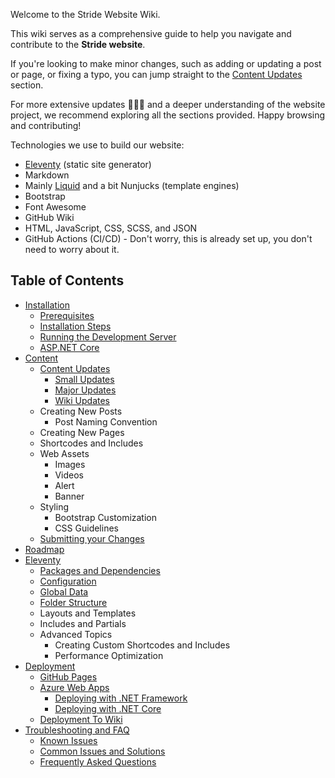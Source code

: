Welcome to the Stride Website Wiki.

This wiki serves as a comprehensive guide to help you navigate and contribute to the **Stride website**.

If you're looking to make minor changes, such as adding or updating a post or page, or fixing a typo, you can jump straight to the [Content Updates](Content#content-updates) section.

For more extensive updates 🤯🤦‍♂️ and a deeper understanding of the website project, we recommend exploring all the sections provided. Happy browsing and contributing!

Technologies we use to build our website:

- [Eleventy](https://www.11ty.dev/docs/) (static site generator)
- Markdown
- Mainly [Liquid](https://shopify.github.io/liquid/) and a bit Nunjucks (template engines)
- Bootstrap
- Font Awesome
- GitHub Wiki
- HTML, JavaScript, CSS, SCSS, and JSON
- GitHub Actions (CI/CD) - Don't worry, this is already set up, you don't need to worry about it.

## Table of Contents

- [Installation](Installation)
  - [Prerequisites](Installation#prerequisites)
  - [Installation Steps](Installation#installation-steps)
  - [Running the Development Server](Installation#running-the-development-server)
  - [ASP.NET Core](Installation#asp-net-core)
- [Content](Content)
  - [Content Updates](Content#content-updates)
    - [Small Updates](Content#small-updates)
    - [Major Updates](Content#major-updates)
    - [Wiki Updates](Content#wiki-updates)
  - Creating New Posts
    - Post Naming Convention
  - Creating New Pages
  - Shortcodes and Includes
  - Web Assets
    - Images
    - Videos
    - Alert
    - Banner
  - Styling
    - Bootstrap Customization
    - CSS Guidelines
  - [Submitting your Changes](Content#submitting-your-changes)
- [Roadmap](Roadmap)
- [Eleventy](Eleventy)
  - [Packages and Dependencies](Eleventy#packages-and-dependencies)
  - [Configuration](Eleventy#configuration)
  - [Global Data](Eleventy#global-data)
  - [Folder Structure](Eleventy#folder-structure)
  - Layouts and Templates
  - Includes and Partials
  - Advanced Topics
    - Creating Custom Shortcodes and Includes
    - Performance Optimization
- [Deployment](Deployment)
  - [GitHub Pages](Deployment#github-pages)
  - [Azure Web Apps](Deployment#azure-web-apps)
    - [Deploying with .NET Framework](Deployment#deploying-with-net-framework)
    - [Deploying with .NET Core](Deployment#deploying-with-net-core)
  - [Deployment To Wiki](Deployment#deployment-to-wiki) 
- [Troubleshooting and FAQ](Troubleshooting-and-FAQ)
  - [Known Issues](Troubleshooting-and-FAQ#known-issues)
  - [Common Issues and Solutions](Troubleshooting-and-FAQ#common-issues-and-solutions)
  - [Frequently Asked Questions](Troubleshooting-and-FAQ#frequently-asked-questions)
